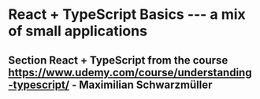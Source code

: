 # React + TypeScript Basics --- a mix of small applications

## Section React + TypeScript from the course https://www.udemy.com/course/understanding-typescript/ - Maximilian Schwarzmüller
